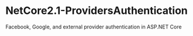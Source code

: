# NetCore2.1-ProvidersAuthentication
Facebook, Google, and external provider authentication in ASP.NET Core
